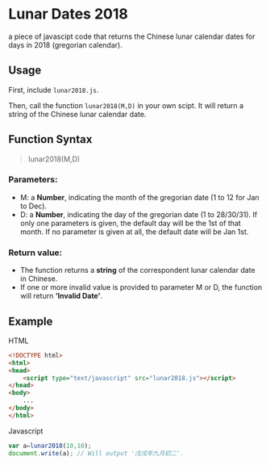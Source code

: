# Lunar Dates 2018

a piece of javascipt code that returns the Chinese lunar calendar dates for days in 2018 (gregorian calendar).

## Usage

First, include `lunar2018.js`.

Then, call the function `lunar2018(M,D)` in your own scipt. It will return a string of the Chinese lunar calendar date.

## Function Syntax

> lunar2018(M,D)

### Parameters:
* M: a **Number**, indicating the month of the gregorian date (1 to 12 for Jan to Dec). 
* D: a **Number**, indicating the day of the gregorian date (1 to 28/30/31). If only one parameters is given, the default day will be the 1st of that month. If no parameter is given at all, the default date will be Jan 1st.

### Return value:
* The function returns a **string** of the correspondent lunar calendar date in Chinese.
* If one or more invalid value is provided to parameter M or D, the function will return **'Invalid Date'**.

## Example

HTML

```html
<!DOCTYPE html>
<html>
<head>
	<script type="text/javascript" src="lunar2018.js"></script>
</head>
<body>
	...
</body>
</html>

```

Javascript

```javascript
var a=lunar2018(10,10);
document.write(a); // Will output '戊戌年九月初二'.
```

